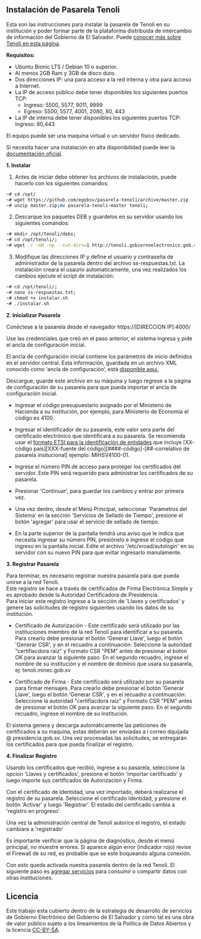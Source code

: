 
## Instalación de Pasarela Tenoli

  Esta son las instrucciones para instalar la pasarela de Tenoli en su institución y poder formar parte de la plataforma distribuida de intercambio de información del Gobierno de El Salvador. Puede [conocer más sobre Tenoli en esta página](http://tenoli.gobiernoelectronico.gob.sv/).
  
**Requisitos:** 
* Ubuntu Bionic LTS / Debian 10 o superior. 
* Al menos 2GB Ram y 3GB de disco duro.  
* Dos direcciones IP: una para acceso a la red interna y otra para acceso a Internet.
* La IP de acceso público debe tener disponibles los siguientes puertos TCP:  
	 - Ingreso: 5500, 5577, 9011, 9999 
	- Egreso: 5500, 5577, 4001, 2080, 80, 443 
* La IP de interna debe tener disponibles los siguientes puertos TCP:  
Ingreso: 80,443

El equipo puede ser una maquina virtual o un servidor físico dedicado.  

Si necesita hacer una instalación en alta disponibilidad puede leer la [documentación oficial](https://github.com/nordic-institute/X-Road/blob/develop/doc/Manuals/LoadBalancing/ig-xlb_x-road_external_load_balancer_installation_guide.md).

**1. Instalar**

1. Antes de iniciar debe obtener los archivos de instalacioón, puede hacerlo con los siguientes comandos:
```sh
~# cd /opt/
~# wget https://github.com/egobsv/pasarela-tenoli/archive/master.zip
~# unzip master.zip;mv pasarela-tenoli-master tenoli;
```
2. Descarque los paquetes DEB y guardelos en su servidor usando los siguientes comandos:
```sh
~# mkdir /opt/tenoli/debs;
~# cd /opt/tenoli/;
~# wget -r -nH -np --cut-dirs=1 http://tenoli.gobiernoelectronico.gob.sv/paquetes/deb/;
```
3. Modifique las direcciones IP y define el usuario y contraseña de administrador de la pasarela dentro del archivo ss-respuestas.txt. La instalación creara el usaurio automaticamente, una vez realizados los cambios ejecute el script de instalación:
```sh
~# cd /opt/tenoli/;
~# nano ss-respuestas.txt;
~# chmod +x instalar.sh
~# ./instalar.sh
```

**2. Inicializar Pasarela**

Conéctese a la pasarela desde el navegador https://[DIRECCION IP]:4000/

Use las credenciales que creó en el paso anterior, el sistema ingresa y pide el ancla de configuración inicial.

El ancla de  configuración inicial contiene los parámetros de inicio definidos en el servidor central.  Esta información, guardada en un archivo XML conocido como ‘ancla de configuración’, está [disponible aquí.](https://github.com/egobsv/pasarela-tenoli/blob/master/SV-TEST_Ancla_de_configuraci%C3%B3n_2019-11-28.xml)  
  
Descargue, guarde este archivo en su máquina y luego regrese a la página de configuración de su pasarela para que pueda importar el ancla de configuración inicial.

* Ingresar el código presupuestario asignado por el Ministerio de Hacienda a su institución, por ejemplo, para Ministerio de Economía el código es 4100.

* Ingresar el identificador de su pasarela, este valor sera parte del certificado electrónico que identificará a su pasarela. Se recomienda usar el [formato ETSI para la identificación de entidades](https://www.etsi.org/deliver/etsi_en/319400_319499/31941201/01.01.01_60/en_31941201v010101p.pdf) que incluye [XX-código país][XXX-fuente del código][####-código]-[##-correlativo de pasarela insitucional] ejemplo: MIHSV4100-01. 

* Ingrese el número PIN de acceso para proteger los certificados del servidor. Este PIN será requerido para administrar los certificados de su pasarela.

* Presionar 'Continuar', para guardar los cambios y entrar por primera vez.  
  
* Una vez dentro, desde el Menú Principal, seleccionar 'Parámetros del Sistema' en la sección 'Servicios de Sellado de Tiempo', presione el botón 'agregar' para usar el servicio de sellado de tiempo.

* En la parte superior de la pantalla tendrá una aviso que le indica que necesita ingresar su número PIN, presiónelo e ingrese el código que ingreso en la pantalla inicial. Edite el archivo '/etc/xroad/autologin' en su servidor con su nuevo PIN para que evitar ingresarlo manulamente.
  
**3. Registrar Pasarela**

Para terminar, es necesario registrar nuestra pasarela para que pueda unirse a la red Tenoli.  
Este registro se hace a través de certificados de Firma Electrónica Simple  y es aprobado desde la Autoridad Certificadora de Presidencia.  
Para iniciar este registro ingrese a la sección de 'Llaves y certificados' y genere las solicitudes de registro siguientes usando los datos de su institución.

* Certificado de Autorización - Este certificado será utilizado por las instituciones miembro de la red Tenoli para identificar a su pasarela. Para crearlo debe presionar el botón 'Generar Llave', luego el botón 'Generar CSR', y en el recuadro a continuación:
		Seleccione la autoridad "certifiacdora raíz" y Formato CSR "PEM" antes de presionar el botón OK para avanzar  		      la siguiente paso.
		En el segundo recuadro, ingrese el nombre de su institución y el nombre de dominio que usara su pasarela, 		  ej: tenoli.minec.gob.sv 

* Certificado de Firma - Este certificado será utilizado por su pasarela para firmar mensajes. Para crearlo debe presionar el botón 'Generar Llave', luego el botón 'Generar CSR', y en el recuadro a continuación:
		Seleccione la autoridad "certifiacdora raíz" y Formato CSR "PEM" antes de presionar el botón OK para avanzar  		      la siguiente paso. En el segundo recuadro, ingrese el nombre de su institución.


El sistema genera y descarga automáticamente las peticiones de certificados a su maquina, estas deberán ser enviadas a l correo dquijada @ presidencia.gob.sv. Una vez procesadas las solicitudes, se entregarán los certificados para que pueda finalizar el registro.

**4. Finalizar Registro**

Usando los certificados que recibió, ingrese a su pasarela, seleccione la opcion 'Llaves y certificados', presione el botón 'importar certificado' y luego importe sus certificados de Autorización y Firma.  
  
Con el certificado de Identidad, una vez importado, deberá realizarse el registro de su pasarela. Seleccione el certificado Identidad, y presione el botón 'Activar' y luego 'Registrar'. El estado del certificado cambia a 'registro en progreso'. 

Una vez la administración central de Tenoli autorice el registro, el estado cambiara a 'registrado'  
  
Es importante verificar que la página de diagnóstico, desde el menú principal, no muestre errores. Si aparece algún  error (indicador rojo) revise el Firewall de su red, es probable que se este boqueando alguna conexión.  
  
Con esto queda activada nuestra pasarela dentro de la red Tenoli. El siguiente paso es [agregar servicios](https://github.com/egobsv/pasarela-tenoli/blob/master/publicar_servicio.md) para consumir o compartir datos con otras instituciones.

## Licencia

Este trabajo esta cubierto dentro de la estrategia de desarrollo de servicios de Gobierno Electrónico del Gobierno de El Salvador y como tal es una obra de valor público sujeto a los lineamientos de la Política de Datos Abiertos y la licencia [CC-BY-SA](https://creativecommons.org/licenses/by-sa/3.0/deed.es).  
